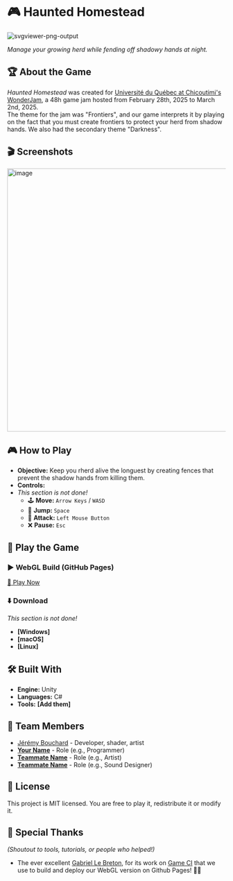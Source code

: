 # 🎮 Haunted Homestead

![svgviewer-png-output](https://github.com/user-attachments/assets/910ecb27-c9be-4e35-8a80-b909ddef8ace)

*Manage your growing herd while fending off shadowy hands at night.*

## 🏆 About the Game
_Haunted Homestead_ was created for [Université du Québec at Chicoutimi's WonderJam](https://itch.io/jam/wonderjam-uqac-h25), a 48h game jam hosted from February 28th, 2025 to March 2nd, 2025.  
The theme for the jam was "Frontiers", and our game interprets it by playing on the fact that you must create frontiers to protect your herd from shadow hands. We also had the secondary theme "Darkness".

## 🎬 Screenshots
<img width="607" alt="image" src="https://github.com/user-attachments/assets/a3fae9ed-22a6-43c7-9db1-45a6ba2b7e9d" />

## 🎮 How to Play
- **Objective:** Keep you rherd alive the longuest by creating fences that prevent the shadow hands from killing them.
- **Controls:**
- _This section is not done!_
    - 🕹️ **Move:** `Arrow Keys` / `WASD`
    - 🦘 **Jump:** `Space`
    - 🎯 **Attack:** `Left Mouse Button`
    - ❌ **Pause:** `Esc`

## 🚀 Play the Game

### ▶️ WebGL Build (GitHub Pages)
[🔗 Play Now](https://mukki.github.io/game-jam-h2025/)

### ⬇️ Download
_This section is not done!_
- **[Windows]**
- **[macOS]**
- **[Linux]**

## 🛠️ Built With
- **Engine:** Unity
- **Languages:** C#
- **Tools:** **[Add them]**

## 👥 Team Members
- [Jérémy Bouchard](https://github.com/Mukki) - Developer, shader, artist
- **[Your Name](https://yourportfolio.com)** - Role (e.g., Programmer)
- **[Teammate Name](https://teammateportfolio.com)** - Role (e.g., Artist)
- **[Teammate Name](https://teammateportfolio.com)** - Role (e.g., Sound Designer)

## 📜 License
This project is MIT licensed. You are free to play it, redistribute it or modify it.

## 💌 Special Thanks
*(Shoutout to tools, tutorials, or people who helped!)*
- The ever excellent [Gabriel Le Breton](https://github.com/GabLeRoux), for its work on [Game CI](https://game.ci/) that we use to build and deploy our WebGL version on Github Pages! 🚀🔥
